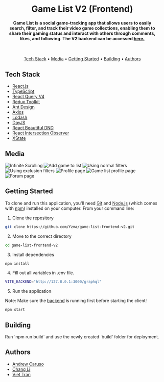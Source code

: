 <h1 align="center">
  Game List V2 (Frontend)
  <br> 
</h1>
<h4 align="center">Game List is a social game-tracking app that allows users to easily search, filter, and track their video game collections, enabling them to share their gaming status and interact with others through comments, likes, and following. The V2 backend can be accessed <a href="https://github.com/Yzma/gamelist-backend-v2">here.</a></h4>
<br>

<p align="center">
  <a href="#tech-stack">Tech Stack</a> •
  <a href="#media">Media</a> •
  <a href="#getting-started">Getting Started</a> •
  <a href="#building">Building</a> •
  <a href="#authors">Authors</a> 
</p>

## Tech Stack

- [React.js](https://reactjs.org)
- [TypeScript](https://www.typescriptlang.org/)
- [React Query V4](https://tanstack.com/query/v4/docs/react/overview)
- [Redux Toolkit](https://redux-toolkit.js.org/)
- [Ant Design](https://ant.design/)
- [Axios](https://www.npmjs.com/package/axios)
- [Lodash](https://lodash.com/)
- [DayJS](https://day.js.org/)
- [React Beautiful DND](https://github.com/atlassian/react-beautiful-dnd)
- [React Intersection Observer](https://www.npmjs.com/package/react-intersection-observer)
- [XState](https://xstate.js.org/)

## Media

![Infinite Scrolling](/Media/Infinite%20Scrolling.gif)
![Add game to list](/Media/Add%20game%20to%20list.gif)
![Using normal filters](/Media/Using%20normal%20filters.gif)
![Using exclusion filters](/Media/Using%20exclusion%20filters.gif)
![Profile page](/Media/Profile%20page.gif)
![Game list profile page](/Media/Game%20list%20profile%20page.gif)
![Forum page](/Media/Forum%20page.gif)

## Getting Started

To clone and run this application, you'll need [Git](https://git-scm.com) and [Node.js](https://nodejs.org/en/download/) (which comes with [npm](http://npmjs.com)) installed on your computer. From your command line:

1. Clone the repository

```sh
git clone https://github.com/Yzma/game-list-frontend-v2.git
```

2. Move to the correct directory

```sh
cd game-list-frontend-v2
```

3. Install dependencies

```sh
npm install
```

4. Fill out all variables in .env file.

```sh
VITE_BACKEND="http://127.0.0.1:3000/graphql"
```

5. Run the application

Note: Make sure the [backend](https://github.com/Yzma/game-list-backend-v2) is running first before starting the client!

```sh
npm start
```

## Building

Run 'npm run build' and use the newly created 'build' folder for deployment.

## Authors

- <a href="https://github.com/Yzma">Andrew Caruso</a>
- <a href="https://github.com/changLiCoding">Chang Li<a>
- <a href="https://github.com/tienviet10">Viet Tran<a>
